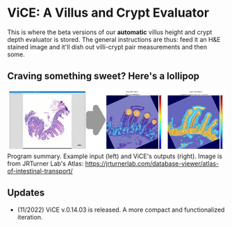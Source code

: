 # ViCE: A Villus and Crypt Evaluator
This is where the beta versions of our **automatic** villus height and crypt depth evaluator is stored. The general instructions are thus: feed it an H&E stained image and it'll dish out villi-crypt pair measurements and then some.

## Craving something sweet? Here's a lollipop
![Summary](https://github.com/lajeffrey/autoVhCd/blob/bc6594c7467cb66f548f7ae02936651704dde13c/ViCE%20pic.jpg)
Program summary. Example input (left) and ViCE's outputs (right). Image is from JRTurner Lab's Atlas: https://jrturnerlab.com/database-viewer/atlas-of-intestinal-transport/


## Updates
* (11/2022) ViCE v.0.14.03 is released. A more compact and functionalized iteration. 


